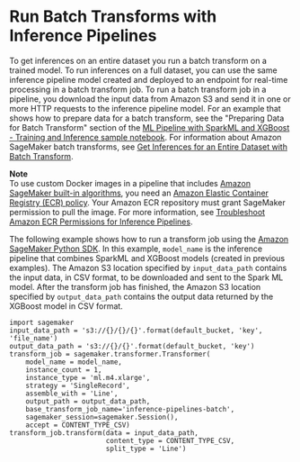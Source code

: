 # Run Batch Transforms with Inference Pipelines<a name="inference-pipeline-batch"></a>

To get inferences on an entire dataset you run a batch transform on a trained model\. To run inferences on a full dataset, you can use the same inference pipeline model created and deployed to an endpoint for real\-time processing in a batch transform job\. To run a batch transform job in a pipeline, you download the input data from Amazon S3 and send it in one or more HTTP requests to the inference pipeline model\. For an example that shows how to prepare data for a batch transform, see the "Preparing Data for Batch Transform" section of the [ML Pipeline with SparkML and XGBoost \- Training and Inference sample notebook](https://github.com/awslabs/amazon-sagemaker-examples/tree/master/advanced_functionality/inference_pipeline_sparkml_xgboost_abalone)\. For information about Amazon SageMaker batch transforms, see [Get Inferences for an Entire Dataset with Batch Transform](how-it-works-batch.md)\. 

**Note**  
To use custom Docker images in a pipeline that includes [Amazon SageMaker built\-in algorithms](https://docs.aws.amazon.com/sagemaker/latest/dg/sagemaker-algo-docker-registry-paths.html), you need an [Amazon Elastic Container Registry \(ECR\) policy](https://docs.aws.amazon.com/AmazonECR/latest/userguide/what-is-ecr.html)\. Your Amazon ECR repository must grant SageMaker permission to pull the image\. For more information, see [Troubleshoot Amazon ECR Permissions for Inference Pipelines](inference-pipeline-troubleshoot.md#inference-pipeline-troubleshoot-permissions)\.

The following example shows how to run a transform job using the [Amazon SageMaker Python SDK](https://sagemaker.readthedocs.io)\. In this example, `model_name` is the inference pipeline that combines SparkML and XGBoost models \(created in previous examples\)\. The Amazon S3 location specified by `input_data_path` contains the input data, in CSV format, to be downloaded and sent to the Spark ML model\. After the transform job has finished, the Amazon S3 location specified by `output_data_path` contains the output data returned by the XGBoost model in CSV format\.

```
import sagemaker
input_data_path = 's3://{}/{}/{}'.format(default_bucket, 'key', 'file_name')
output_data_path = 's3://{}/{}'.format(default_bucket, 'key')
transform_job = sagemaker.transformer.Transformer(
    model_name = model_name,
    instance_count = 1,
    instance_type = 'ml.m4.xlarge',
    strategy = 'SingleRecord',
    assemble_with = 'Line',
    output_path = output_data_path,
    base_transform_job_name='inference-pipelines-batch',
    sagemaker_session=sagemaker.Session(),
    accept = CONTENT_TYPE_CSV)
transform_job.transform(data = input_data_path, 
                        content_type = CONTENT_TYPE_CSV, 
                        split_type = 'Line')
```